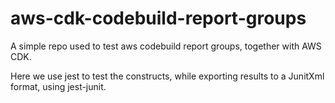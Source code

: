 # aws-cdk-codebuild-report-groups

A simple repo used to test aws codebuild report groups, together with AWS CDK.

Here we use jest to test the constructs, while exporting results to a JunitXml format, using jest-junit.

